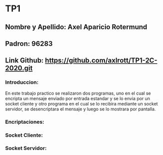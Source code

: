# TP1

## Nombre y Apellido: Axel Aparicio Rotermund
## Padron: 96283
## Link Github: https://github.com/axlrott/TP1-2C-2020.git

### Introduccion:

En este trabajo practico se realizaron dos programas, uno en el cual se encripta un mensaje enviado por entrada estandar y se lo envia por un socket cliente y otro programa en el cual se lo recibira mediante un socket servidor, se desencriptara el mensaje y luego se lo mostrara por pantalla.

### Encriptaciones:

### Socket Cliente:

### Socket Servidor:

